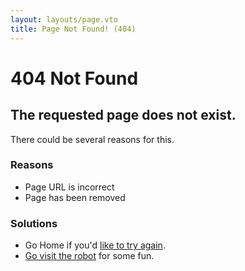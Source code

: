 ```yaml
---
layout: layouts/page.vto
title: Page Not Found! (404)
---
```


# 404 Not Found

## The requested page does not exist.

There could be several reasons for this.

### Reasons

- Page URL is incorrect
- Page has been removed

### Solutions

- Go Home if you'd [like to try again](/).
- [Go visit the robot](/robot/) for some fun.

